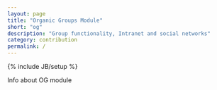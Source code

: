 ```yaml
---
layout: page
title: "Organic Groups Module"
short: "og"
description: "Group functionality, Intranet and social networks"
category: contribution
permalink: /
---
```

{% include JB/setup %}

Info about OG module
